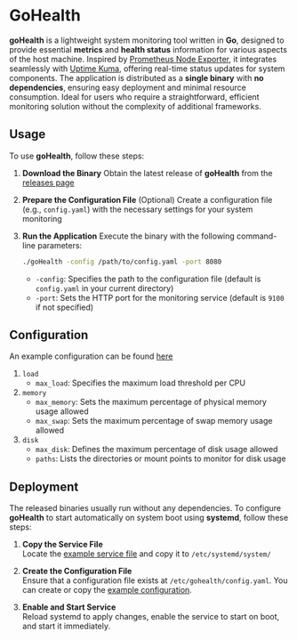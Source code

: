 # GoHealth

**goHealth** is a lightweight system monitoring tool written in **Go**, designed to provide essential **metrics** and **health status** information for various aspects of the host machine.
Inspired by [Prometheus Node Exporter](https://github.com/prometheus/node_exporter), it integrates seamlessly with [Uptime Kuma](https://github.com/louislam/uptime-kuma), offering real-time status updates for system components.
The application is distributed as a **single binary** with **no dependencies**, ensuring easy deployment and minimal resource consumption.
Ideal for users who require a straightforward, efficient monitoring solution without the complexity of additional frameworks.

## Usage

To use **goHealth**, follow these steps:

1. **Download the Binary**
   Obtain the latest release of **goHealth** from the [releases page](https://github.com/Santobert/goHealth/releases)

2. **Prepare the Configuration File** (Optional)
   Create a configuration file (e.g., `config.yaml`) with the necessary settings for your system monitoring

3. **Run the Application**
   Execute the binary with the following command-line parameters:

   ```bash
   ./goHealth -config /path/to/config.yaml -port 8080
   ```

   - `-config`: Specifies the path to the configuration file (default is `config.yaml` in your current directory)
   - `-port`: Sets the HTTP port for the monitoring service (default is `9100` if not specified)

## Configuration

An example configuration can be found [here](examples/config.yaml)

1. `load`
   - `max_load`: Specifies the maximum load threshold per CPU
2. `memory`
   - `max_memory`: Sets the maximum percentage of physical memory usage allowed
   - `max_swap`: Sets the maximum percentage of swap memory usage allowed
3. `disk`
   - `max_disk`: Defines the maximum percentage of disk usage allowed
   - `paths`: Lists the directories or mount points to monitor for disk usage

## Deployment

The released binaries usually run without any dependencies.
To configure **goHealth** to start automatically on system boot using **systemd**, follow these steps:

1. **Copy the Service File**  
   Locate the [example service file](examples/gohealth.service) and copy it to `/etc/systemd/system/`

2. **Create the Configuration File**  
   Ensure that a configuration file exists at `/etc/gohealth/config.yaml`. You can create or copy the [example configuration](examples/config.yaml).

3. **Enable and Start Service**  
   Reload systemd to apply changes, enable the service to start on boot, and start it immediately.
